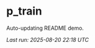 # p_train

Auto-updating README demo.

<!--START_SECTION:status-->
_Last run: 2025-08-20 22:18 UTC_
<!--END_SECTION:status-->




























